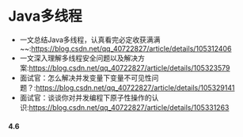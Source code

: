 # Java多线程

* 一文总结Java多线程，认真看完必定收获满满~~:https://blog.csdn.net/qq_40722827/article/details/105312406
* 一文深入理解多线程安全问题以及解决方案:https://blog.csdn.net/qq_40722827/article/details/105323579
* 面试官：怎么解决并发变量下变量不可见性问题？:https://blog.csdn.net/qq_40722827/article/details/105329141
* 面试官：谈谈你对并发编程下原子性操作的认识:https://blog.csdn.net/qq_40722827/article/details/105331263

#### 4.6
